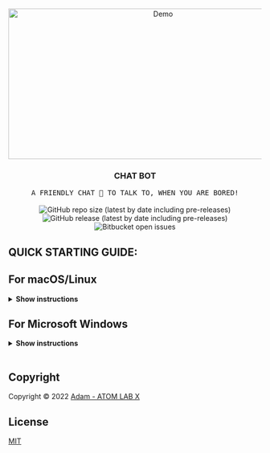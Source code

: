 <!-- PROJECT LOGO -->
<br />
<p align="center">
  <a href="https://github.com/AtomLabX/ChatBot_V1">
    <img src="https://github.com/AtomLabX/ChatBot_V1/blob/main/ref/Demo-gif.gif?raw=true" alt="Demo" width="600" height="300">
  </a>

  <h3 align="center">CHAT BOT</h3>

  <p align="center">
    <samp>A FRIENDLY CHAT 🤖 TO TALK TO, WHEN YOU ARE BORED!</samp>
    <br>
    <br>
        <img alt="GitHub repo size (latest by date including pre-releases)" src="https://img.shields.io/github/repo-size/atomlabx/ChatBot_V1?style=for-the-badge">
        <img alt="GitHub release (latest by date including pre-releases)" src="https://img.shields.io/github/v/release/atomlabx/ChatBot_V1?color=important&include_prereleases&label=version&style=for-the-badge">
        <img alt="Bitbucket open issues" src="https://img.shields.io/bitbucket/issues-raw/atomlabx/ChatBot_V1?style=for-the-badge">
    </p>
    

## QUICK STARTING GUIDE:
## For macOS/Linux
<details><summary><b>Show instructions</b></summary>

1. Open the program directory through Terminal.
2. Run the following command:

    ```bash
    java ./src/ChatBot_V1.java
    ```

3. Enjoy

</details>


## For Microsoft Windows 
<details><summary><b>Show instructions</b></summary>

1. Open a command prompt window to the directory of the program.

2. Enter:

     ```batch
     javac ChatBot_V1.java
     ```
    
Then press enter to compile.

3. Run the program using:
    
    ```batch
    java ChatBot_V1.java
    ```

4. Enjoy.

</details>
<br/>


<!-- CONTRIBUTING GUIDELINES -->

<!-- LICENSE -->
## Copyright

Copyright © 2022 [Adam - ATOM LAB X](https://AtomLabX.Dev)

## License

[MIT](https://github.com/AtomLabX/ChatBot_V1/blob/main/LICENSE)
